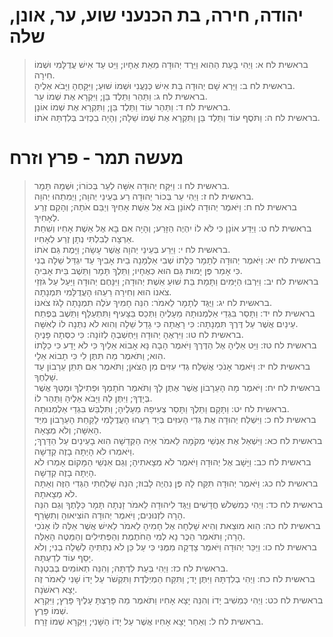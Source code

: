 # יהודה, חירה, בת הכנעני שוע, ער, אונן, שלה

> בראשית לח א: וַיְהִי בָּעֵת הַהִוא וַיֵּרֶד יְהוּדָה מֵאֵת אֶחָיו; וַיֵּט עַד אִישׁ עֲדֻלָּמִי וּשְׁמוֹ חִירָה.  
> בראשית לח ב: וַיַּרְא שָׁם יְהוּדָה בַּת אִישׁ כְּנַעֲנִי וּשְׁמוֹ שׁוּעַ; וַיִּקָּחֶהָ וַיָּבֹא אֵלֶיהָ.  
> בראשית לח ג: וַתַּהַר וַתֵּלֶד בֵּן; וַיִּקְרָא אֶת שְׁמוֹ עֵר.  
> בראשית לח ד: וַתַּהַר עוֹד וַתֵּלֶד בֵּן; וַתִּקְרָא אֶת שְׁמוֹ אוֹנָן.  
> בראשית לח ה: וַתֹּסֶף עוֹד וַתֵּלֶד בֵּן וַתִּקְרָא אֶת שְׁמוֹ שֵׁלָה; וְהָיָה בִכְזִיב בְּלִדְתָּהּ אֹתוֹ.  

# מעשה תמר - פרץ וזרח

> בראשית לח ו: וַיִּקַּח יְהוּדָה אִשָּׁה לְעֵר בְּכוֹרוֹ; וּשְׁמָהּ תָּמָר.  
> בראשית לח ז: וַיְהִי עֵר בְּכוֹר יְהוּדָה רַע בְּעֵינֵי יְהוָה; וַיְמִתֵהוּ יְהוָה.  
> בראשית לח ח: וַיֹּאמֶר יְהוּדָה לְאוֹנָן בֹּא אֶל אֵשֶׁת אָחִיךָ וְיַבֵּם אֹתָהּ; וְהָקֵם זֶרַע לְאָחִיךָ.  
> בראשית לח ט: וַיֵּדַע אוֹנָן כִּי לֹּא לוֹ יִהְיֶה הַזָּרַע; וְהָיָה אִם בָּא אֶל אֵשֶׁת אָחִיו וְשִׁחֵת אַרְצָה לְבִלְתִּי נְתָן זֶרַע לְאָחִיו.  
> בראשית לח י: וַיֵּרַע בְּעֵינֵי יְהוָה אֲשֶׁר עָשָׂה; וַיָּמֶת גַּם אֹתוֹ.  
> בראשית לח יא: וַיֹּאמֶר יְהוּדָה לְתָמָר כַּלָּתוֹ שְׁבִי אַלְמָנָה בֵית אָבִיךְ עַד יִגְדַּל שֵׁלָה בְנִי כִּי אָמַר פֶּן יָמוּת גַּם הוּא כְּאֶחָיו; וַתֵּלֶךְ תָּמָר וַתֵּשֶׁב בֵּית אָבִיהָ.  
> בראשית לח יב: וַיִּרְבּוּ הַיָּמִים וַתָּמָת בַּת שׁוּעַ אֵשֶׁת יְהוּדָה; וַיִּנָּחֶם יְהוּדָה וַיַּעַל עַל גֹּזְזֵי צֹאנוֹ הוּא וְחִירָה רֵעֵהוּ הָעֲדֻלָּמִי תִּמְנָתָה.  
> בראשית לח יג: וַיֻּגַּד לְתָמָר לֵאמֹר:  הִנֵּה חָמִיךְ עֹלֶה תִמְנָתָה לָגֹז צֹאנוֹ.  
> בראשית לח יד: וַתָּסַר בִּגְדֵי אַלְמְנוּתָהּ מֵעָלֶיהָ וַתְּכַס בַּצָּעִיף וַתִּתְעַלָּף וַתֵּשֶׁב בְּפֶתַח עֵינַיִם אֲשֶׁר עַל דֶּרֶךְ תִּמְנָתָה:  כִּי רָאֲתָה כִּי גָדַל שֵׁלָה וְהִוא לֹא נִתְּנָה לוֹ לְאִשָּׁה.  
> בראשית לח טו: וַיִּרְאֶהָ יְהוּדָה וַיַּחְשְׁבֶהָ לְזוֹנָה:  כִּי כִסְּתָה פָּנֶיהָ.  
> בראשית לח טז: וַיֵּט אֵלֶיהָ אֶל הַדֶּרֶךְ וַיֹּאמֶר הָבָה נָּא אָבוֹא אֵלַיִךְ כִּי לֹא יָדַע כִּי כַלָּתוֹ הִוא; וַתֹּאמֶר מַה תִּתֶּן לִי כִּי תָבוֹא אֵלָי.  
> בראשית לח יז: וַיֹּאמֶר אָנֹכִי אֲשַׁלַּח גְּדִי עִזִּים מִן הַצֹּאן; וַתֹּאמֶר אִם תִּתֵּן עֵרָבוֹן עַד שָׁלְחֶךָ.  
> בראשית לח יח: וַיֹּאמֶר מָה הָעֵרָבוֹן אֲשֶׁר אֶתֶּן לָךְ וַתֹּאמֶר חֹתָמְךָ וּפְתִילֶךָ וּמַטְּךָ אֲשֶׁר בְּיָדֶךָ; וַיִּתֶּן לָהּ וַיָּבֹא אֵלֶיהָ וַתַּהַר לוֹ.  
> בראשית לח יט: וַתָּקָם וַתֵּלֶךְ וַתָּסַר צְעִיפָהּ מֵעָלֶיהָ; וַתִּלְבַּשׁ בִּגְדֵי אַלְמְנוּתָהּ.  
> בראשית לח כ: וַיִּשְׁלַח יְהוּדָה אֶת גְּדִי הָעִזִּים בְּיַד רֵעֵהוּ הָעֲדֻלָּמִי לָקַחַת הָעֵרָבוֹן מִיַּד הָאִשָּׁה; וְלֹא מְצָאָהּ.  
> בראשית לח כא: וַיִּשְׁאַל אֶת אַנְשֵׁי מְקֹמָהּ לֵאמֹר אַיֵּה הַקְּדֵשָׁה הִוא בָעֵינַיִם עַל הַדָּרֶךְ; וַיֹּאמְרוּ לֹא הָיְתָה בָזֶה קְדֵשָׁה.  
> בראשית לח כב: וַיָּשָׁב אֶל יְהוּדָה וַיֹּאמֶר לֹא מְצָאתִיהָ; וְגַם אַנְשֵׁי הַמָּקוֹם אָמְרוּ לֹא הָיְתָה בָזֶה קְדֵשָׁה.  
> בראשית לח כג: וַיֹּאמֶר יְהוּדָה תִּקַּח לָהּ פֶּן נִהְיֶה לָבוּז; הִנֵּה שָׁלַחְתִּי הַגְּדִי הַזֶּה וְאַתָּה לֹא מְצָאתָהּ.  
> בראשית לח כד: וַיְהִי כְּמִשְׁלֹשׁ חֳדָשִׁים וַיֻּגַּד לִיהוּדָה לֵאמֹר זָנְתָה תָּמָר כַּלָּתֶךָ וְגַם הִנֵּה הָרָה לִזְנוּנִים; וַיֹּאמֶר יְהוּדָה הוֹצִיאוּהָ וְתִשָּׂרֵף.  
> בראשית לח כה: הִוא מוּצֵאת וְהִיא שָׁלְחָה אֶל חָמִיהָ לֵאמֹר לְאִישׁ אֲשֶׁר אֵלֶּה לּוֹ אָנֹכִי הָרָה; וַתֹּאמֶר הַכֶּר נָא לְמִי הַחֹתֶמֶת וְהַפְּתִילִים וְהַמַּטֶּה הָאֵלֶּה.  
> בראשית לח כו: וַיַּכֵּר יְהוּדָה וַיֹּאמֶר צָדְקָה מִמֶּנִּי כִּי עַל כֵּן לֹא נְתַתִּיהָ לְשֵׁלָה בְנִי; וְלֹא יָסַף עוֹד לְדַעְתָּהּ.  
> בראשית לח כז: וַיְהִי בְּעֵת לִדְתָּהּ; וְהִנֵּה תְאוֹמִים בְּבִטְנָהּ.  
> בראשית לח כח: וַיְהִי בְלִדְתָּהּ וַיִּתֶּן יָד; וַתִּקַּח הַמְיַלֶּדֶת וַתִּקְשֹׁר עַל יָדוֹ שָׁנִי לֵאמֹר זֶה יָצָא רִאשֹׁנָה.  
> בראשית לח כט: וַיְהִי כְּמֵשִׁיב יָדוֹ וְהִנֵּה יָצָא אָחִיו וַתֹּאמֶר מַה פָּרַצְתָּ עָלֶיךָ פָּרֶץ; וַיִּקְרָא שְׁמוֹ פָּרֶץ.  
> בראשית לח ל: וְאַחַר יָצָא אָחִיו אֲשֶׁר עַל יָדוֹ הַשָּׁנִי; וַיִּקְרָא שְׁמוֹ זָרַח.  


